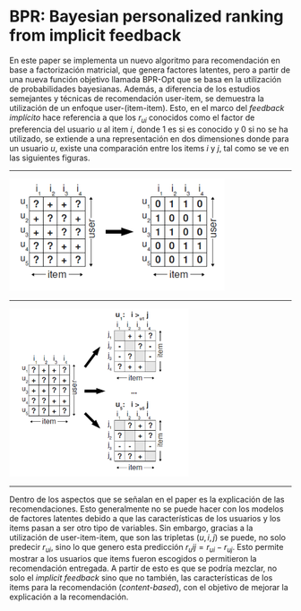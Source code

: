 BPR: Bayesian personalized ranking from implicit feedback
===

En este paper se implementa un nuevo algoritmo para recomendación en base a factorización matricial, que genera factores latentes, pero a partir de una nueva función objetivo llamada BPR-Opt que se basa en la utilización de probabilidades bayesianas. Además, a diferencia de los estudios semejantes y técnicas de recomendación user-item, se demuestra la utilización de un enfoque user-(item-item). Esto, en el marco del *feedback implícito* hace referencia a que los $r_{ui}$ conocidos como el factor de preferencia del usuario $u$ al item $i$, donde 1 es si es conocido y 0 si no se ha utilizado, se extiende a una representación en dos dimensiones donde para un usuario $u$, existe una comparación entre los items $i$ y $j$, tal como se ve en las siguientes figuras.

---
<img src="images/implicit-feedback.PNG"
     style="margin-right: 10px;height:200px" />

---

<img src="images/user-item-item.PNG"
     style="margin-right: 10px;height:300px" />

---

Dentro de los aspectos que se señalan en el paper es la explicación de las recomendaciones. Esto generalmente no se puede hacer con los modelos de factores latentes debido a que las características de los usuarios y los items pasan a ser otro tipo de variables. Sin embargo, gracias a la utilización de user-item-item, que son las tripletas $(u, i, j)$ se puede, no solo predecir $r_{ui}$, sino lo que genero esta predicción $r_uij = r_{ui} - r_{uj}$. Esto permite mostrar a los usuarios que items fueron escogidos o permitieron la recomendación entregada. A partir de esto es que se podría mezclar, no solo el *implicit feedback* sino que no también, las características de los items para la recomendación (*content-based*), con el objetivo de mejorar la explicación a la recomendación.